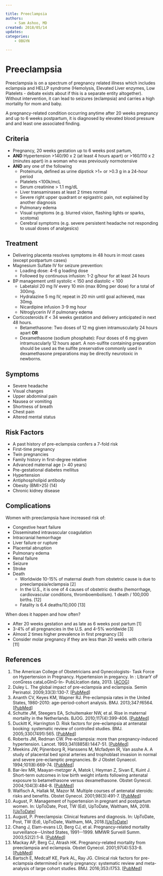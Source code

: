```yaml
---

title: Preeclampsia
authors:
    - Sam Ashoo, MD
created: 2018/05/14
updates:
categories:
    - OBGYN

---
```


# Preeclampsia

Preeclampsia is on a spectrum of pregnancy related illness which includes eclampsia and HELLP syndrome (Hemolysis, Elevated Liver enzymes, Low Platelets - debate exists about if this is a separate entity altogether). Without intervention, it can lead to seizures (eclampsia) and carries a high mortality for mom and baby. 

A pregnancy-related condition occurring anytime after 20 weeks pregnancy and up to 6 weeks postpartum, it is diagnosed by elevated blood pressure and and least one associated finding.

## Criteria

- Pregnancy, 20 weeks gestation up to 6 weeks post partum, 
- **AND** Hypertension >140/90 x 2 (at least 4 hours apart) or >160/110 x 2 (minutes apart) in a woman who was previously normotensive
- **AND** any one of the following
  - Proteinuria, defined as urine dipstick >1+ or >0.3 g in a 24-hour period
  - Platelets <100k/mcL
  - Serum creatinine > 1.1 mg/dL
  - Liver transaminases at least 2 times normal
  - Severe right upper quadrant or epigastric pain, not explained by another diagnosis
  - Pulmonary edema
  - Visual symptoms (e.g. blurred vision, flashing lights or sparks, scotoma)
  - Cerebral symptoms (e.g. severe persistent headache not responding to usual doses of analgesics)

## Treatment

- Delivering placenta resolves symptoms in 48 hours in most cases (except postpartum cases)
- <span class="drug">Magnesium Sulfate</span> IV for seizure prevention:
  - Loading dose: 4-6 g loading dose
  - Followed by continuous infusion: 1-2 g/hour for at least 24 hours
- BP management until systolic < 150 and diastolic < 100
  - <span class="drug">Labetalol</span> 20 mg IV every 10 min (max 80mg per dose) for a total of 300mg.
  - <span class="drug">Hydralazine</span> 5 mg IV, repeat in 20 min until goal achieved, max 30mg. 
  - <span class="drug">Nicardipine</span> infusion 3-9 mg hour
  - <span class="drug">Nitroglycerin</span> IV if pulmonary edema
- Corticosteroids if < 34 weeks gestation and delivery anticipated in next 48 hours.
  - <span class="drug">Betamethasone</span>: Two doses of 12 mg given intramuscularly 24 hours apart **OR**
  - <span class="drug">Dexamethasone</span> (sodium phosphate): Four doses of 6 mg given intramuscularly 12 hours apart. A non-sulfite containing preparation should be used as the sulfite preservative commonly used in dexamethasone preparations may be directly neurotoxic in newborns.

## Symptoms

- Severe headache
- Visual changes
- Upper abdominal pain
- Nausea or vomiting
- Shortness of breath
- Chest pain
- Altered mental status

## Risk Factors

- A past history of pre-eclampsia confers a 7-fold risk
- First-time pregnancy
- Twin pregnancies
- Family history in first-degree relative
- Advanced maternal age (> 40 years)
- Pre-gestational diabetes mellitus
- Hypertension
- Antiphospholipid antibody
- Obesity (BMI>25) (14)
- Chronic kidney disease

## Complications

Women with preeclampsia have increased risk of:

- Congestive heart failure
- Disseminated intravascular coagulation
- Intracranial hemorrhage 
- Liver failure or rupture
- Placental abruption
- Pulmonary edema
- Renal failure
- Seizure
- Stroke
- Death
  - Worldwide 10-15% of maternal death from obstetric cause is due to preeclampsia/eclampsia [2]
  - In the U.S., it is one of 4 causes of obstetric deaths (hemorrhage, cardiovascular conditions, thromboembolism). 1 death / 100,000 births.  [12]
  - Fatality is 6.4 deaths/10,000 [13]

When does it happen and how often?

- After 20 weeks gestation and as late as 6 weeks post partum [1]
- 3-4% of all pregnancies in the U.S. and 4-5% worldwide [3]
- Almost 2 times higher prevalence in first pregnancy [3]
- Consider molar pregnancy if they are less than 20 weeks with criteria [11]

## References

1. The American College of Obstetricians and Gynecologists- Task Force on Hypertension in Pregnancy. Hypertension in pregancy. In : LIbrarY oF conGress cataLoGInG-In- PubLIcatIon data, 2013. [[ACOG](https://www.acog.org/~/media/Task%20Force%20and%20Work%20Group%20Reports/public/HypertensioninPregnancy.pdf)]
2. Duley L. The global impact of pre-eclampsia and eclampsia. Semin Perinatol. 2009;33(3):130-7.  [[PubMed](https://www.ncbi.nlm.nih.gov/pubmed?term=19464502)]
3. Ananth CV, Keyes KM, Wapner RJ. Pre-eclampsia rates in the United States, 1980-2010: age-period-cohort analysis. BMJ. 2013;347:f6564.  [[PubMed](https://www.ncbi.nlm.nih.gov/pubmed?term=24201165)]
4. Schutte JM, Steegers EA, Schuitemaker NW, et al. Rise in maternal mortality in the Netherlands. BJOG. 2010;117(4):399-406.  [[PubMed](https://www.ncbi.nlm.nih.gov/pubmed?term=19943828)]
5. Duckitt K, Harrington D. Risk factors for pre-eclampsia at antenatal booking: systematic review of controlled studies. BMJ. 2005;330(7491):565.  [[PubMed](https://www.ncbi.nlm.nih.gov/pubmed?term=15743856)]
6. Roberts JM, Redman CW. Pre-eclampsia: more than pregnancy-induced hypertension. Lancet. 1993;341(8858):1447-51.  [[PubMed](https://www.ncbi.nlm.nih.gov/pubmed?term=8099148)]
7. Meekins JW, Pijnenborg R, Hanssens M, Mcfadyen IR, Van asshe A. A study of placental bed spiral arteries and trophoblast invasion in normal and severe pre-eclamptic pregnancies. Br J Obstet Gynaecol. 1994;101(8):669-74.  [[PubMed](https://www.ncbi.nlm.nih.gov/pubmed?term=7947500)]
8. Bar-lev MR, Maayan-metzger A, Matok I, Heyman Z, Sivan E, Kuint J. Short-term outcomes in low birth weight infants following antenatal exposure to betamethasone versus dexamethasone. Obstet Gynecol. 2004;104(3):484-8. [[PubMed](https://www.ncbi.nlm.nih.gov/pubmed?term=15339757)]
9. Walfisch A, Hallak M, Mazor M. Multiple courses of antenatal steroids: risks and benefits. Obstet Gynecol. 2001;98(3):491-7. [[PubMed](https://www.ncbi.nlm.nih.gov/pubmed?term=11530136)]
10. August, P. Management of hypertension in pregnant and postpartum women. In: UpToDate, Post, TW (Ed), UpToDate, Waltham, MA, 2018.[[UpToDate](  https://www.uptodate.com/contents/management-of-hypertension-in-pregnant-and-postpartum-women?search=preeclampsia%20treatment&source=search_result&selectedTitle=2~150&usage_type=default&display_rank=2)]
11. August, P. Preeclampsia: Clinical features and diagnosis. In: UpToDate, Post, TW (Ed), UpToDate, Waltham, MA, 2018.[[UpToDate](https://www.uptodate.com/contents/preeclampsia-clinical-features-and-diagnosis?search=preeclampsia&source=search_result&selectedTitle=1~150&usage_type=default&display_rank=1)]
12. Chang J, Elam-evans LD, Berg CJ, et al. Pregnancy-related mortality surveillance--United States, 1991--1999. MMWR Surveill Summ. 2003;52(2):1-8.  [[PubMed](https://www.ncbi.nlm.nih.gov/pubmed?term=12825542)]
13. Mackay AP, Berg CJ, Atrash HK. Pregnancy-related mortality from preeclampsia and eclampsia. Obstet Gynecol. 2001;97(4):533-8. [[PubMed](https://www.ncbi.nlm.nih.gov/pubmed?term=11275024)]
14. Bartsch E, Medcalf KE, Park AL, Ray JG. Clinical risk factors for pre-eclampsia determined in early pregnancy: systematic review and meta-analysis of large cohort studies. BMJ. 2016;353:i1753. [[PubMed](https://www.ncbi.nlm.nih.gov/pubmed?term=27094586)]
